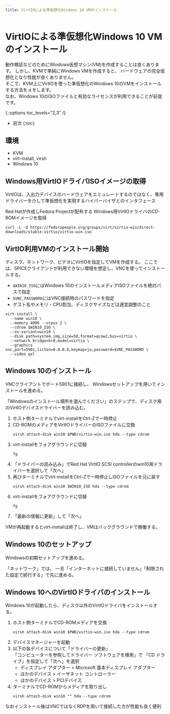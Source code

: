 ```yaml
---
title: VirtIOによる準仮想化Windows 10 VMのインストール
---
```


# VirtIOによる準仮想化Windows 10 VMのインストール

動作検証などのためにWindows仮想マシン(VM)を作成することは良くあります。
しかし、KVMで単純にWindows VMを作成すると、
ハードウェアの完全仮想化となり性能が良くありません。  
そこで、KVM上にVirtIOを使った準仮想化のWindows 10のVMをインストールする方法をメモします。  
なお、Windows 10のISOファイルと有効なライセンスが利用できることが前提です。

{::options toc_levels="2,3" /}
* 目次
{:toc}

## 環境
- KVM
- virt-install, virsh
- Windows 10

## Windows用VirtIOドライバISOイメージの取得
VirtIOは、入出力デバイスのハードウェアをエミュレートするのではなく、専用ドライバーを介して準仮想化を実現するハイパーバイザとのインタフェース

Red Hatが作成しFedora Projectが配布する
Windows用VirtIOドライバのCD-ROMイメージを取得
```Shell
curl -L -O https://fedorapeople.org/groups/virt/virtio-win/direct-downloads/stable-virtio/virtio-win.iso
```

## VirtIO利用VMのインストール開始
ディスク、ネットワーク、ビデオにVirtIOを指定してVMを作成する。
ここでは、SPICEクライアントが利用できない環境を想定し、VNCを使ってインストールする。
* `$WIN10_ISO`にはWindows 10のインストールメディアISOファイルを絶対パスで指定
* `$VNC_PASSWORD`にはVNC接続時のパスワードを指定
* ゲスト名やメモリ・CPU割当、ディスクサイズなどは適宜調整のこと
```Shell
virt-install \
  --name win10 \
  --memory 4096 --vcpus 2 \
  --cdrom $WIN10_ISO \
  --os-variant=win10 \
  --disk path=system.img,size=50,format=qcow2,bus=virtio \
  --network bridge=br0,model=virtio \
  --graphics vnc,port=5901,listen=0.0.0.0,keymap=ja,password=$VNC_PASSWORD \
  --video qxl
```

## Windows 10のインストール
VNCクライアントでポート5901に接続し、
Windowsセットアップを用いてインストールを進める。

「Windowsのインストール場所を選んでください」のステップで、ディスク用のVirtIOデバイスドライバーを読み込む。

1. ホスト側ターミナルでvirt-installをCtrl-Zで一時停止
2. CD-ROMのメディアをVirtIOドライバーのISOファイルに交換
    ```Shell
    virsh attach-disk win10 $PWD/virtio-win.iso hda --type cdrom
    ```
3. virt-installをフォアグラウンドに切替
    ```Shell
    fg
    ```
4. 「ドライバーの読み込み」でRed Hat VirtIO SCSI controllerのwin10用ドライバーを選択して「次へ」
5. 再びターミナルでvirt-installをCtrl-Zで一時停止しISOファイルを元に戻す
    ```Shell
    virsh attach-disk win10 $WIN10_ISO hda --type cdrom
    ```
6. virt-installをフォアグラウンドに切替
    ```Shell
    fg
    ```
7. 「最新の情報に更新」して「次へ」

VMが再起動するとvirt-installは終了し、VMはバックグラウンドで稼働する。

## Windows 10のセットアップ
Windowsの初期セットアップを進める。

「ネットワーク」では、
一旦「インターネットに接続していません」「制限された設定で続行する」で先に進める。

## Windows 10へのVirtIOドライバのインストール
Windows 10が起動したら、ディスク以外のVirtIOドライバをインストールする。

1. ホスト側ターミナルでCD-ROMメディアを交換
    ```Shell
    virsh attach-disk win10 $PWD/virtio-win.iso hda --type cdrom
    ```
2. デバイスマネージャーを起動
3. 以下の各デバイスについて「ドライバーの更新」  
「コンピューターを参照してドライバー ソフトウェアを検索」で
「CD ドライブ」を指定して「次へ」を選択
    * ディスプレイ アダプター > Microsoft 基本ディスプレイ アダプター
    * ほかのデバイス > イーサネット コントローラー
    * ほかのデバイス > PCIデバイス
4.  ターミナルでCD-ROMからメディアを取り出し
    ```Shell
    virsh attach-disk win10 "" hda --type cdrom
    ```

なおインストール後はVNCではなくRDPを用いて接続した方が性能も良く便利